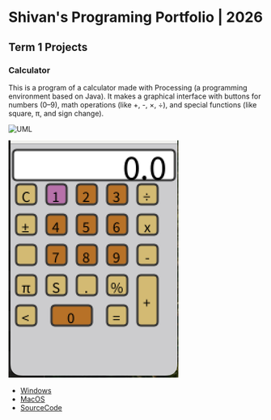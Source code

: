 #  Shivan's Programing Portfolio | 2026

## Term 1 Projects

### Calculator

This is a program of a calculator made with Processing (a programming environment based on Java). It makes a graphical interface with buttons for numbers (0–9), math operations (like +, -, ×, ÷), and special functions (like square, π, and sign change).

![UML]([https://github.com/ShivanSharma24/Portfolio/blob/main/images/calculator.jpg](https://github.com/ShivanSharma24/Portfolio/blob/main/images/calc.jpg))

![RunningCalculator](https://github.com/ShivanSharma24/Portfolio/blob/main/images/Calc.png?raw=true)

* [Windows](https://github.com/ShivanSharma24/Portfolio/blob/main/src/Calc/windows-amd64.zip)
* [MacOS](https://github.com/ShivanSharma24/Portfolio/blob/main/src/Calc/macos-x86_64.zip)
* [SourceCode]([https://github.com/ShivanSharma24/Portfolio/blob/main/src/Calculater%202.zip](https://github.com/ShivanSharma24/Portfolio/blob/main/src/Calculater%203.zip))
